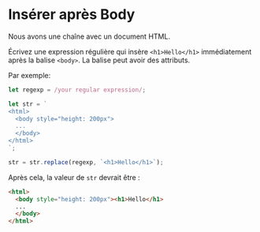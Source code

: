 # Insérer après Body

Nous avons une chaîne avec un document HTML.

Écrivez une expression régulière qui insère `<h1>Hello</h1>` immédiatement après la balise `<body>`.
La balise peut avoir des attributs.

Par exemple:

```js
let regexp = /your regular expression/;

let str = `
<html>
  <body style="height: 200px">
  ...
  </body>
</html>
`;

str = str.replace(regexp, `<h1>Hello</h1>`);
```

Après cela, la valeur de `str` devrait être :
```html
<html>
  <body style="height: 200px"><h1>Hello</h1>
  ...
  </body>
</html>
```
